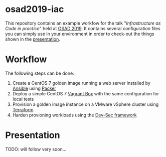 # osad2019-iac
This repository contains an example workfow for the talk "*Infrastructure as Code in practice*" held at [OSAD 2019](https://osad-munich.org).
It contains several configuration files you can simply use in your environment in order to check-out the things shown in the [presentation](presentation.pdf).

# Workflow
The following steps can be done:
1. Create a CentOS 7 golden image running a web server installed by [Ansible](ansible/) using [Packer](packer/)
2. Deploy a simple CentOS 7 [Vagrant Box](vagrant/) with the same configuration for local tests
3. Provision a golden image instance on a VMware vSphere cluster using [Terraform](terraform/)
4. Harden provioning workloads using the [Dev-Sec framework](dev-sec/)

# Presentation
TODO: will follow very soon...
